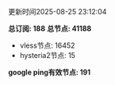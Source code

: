 更新时间2025-08-25 23:12:04

**总订阅: 188**
**总节点: 41188**
- vless节点: 16452
- hysteria2节点: 15

**google ping有效节点: 191**
